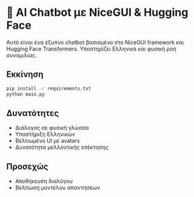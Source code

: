 # 🤖 AI Chatbot με NiceGUI & Hugging Face

Αυτό είναι ένα έξυπνο chatbot βασισμένο στο NiceGUI framework και Hugging Face Transformers. Υποστηρίζει Ελληνικά και φυσική ροή συνομιλίας.

## Εκκίνηση

```bash
pip install -r requirements.txt
python main.py
```

## Δυνατότητες
- Διάλογος σε φυσική γλώσσα
- Υποστήριξη Ελληνικών
- Βελτιωμένο UI με avatars
- Δυνατότητα μελλοντικής επέκτασης

## Προσεχώς
- Αποθήκευση διαλόγου
- Βελτίωση μοντέλου απαντήσεων